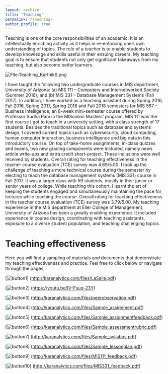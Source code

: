 ```yaml
---
layout: archive
title: "Teaching"
permalink: /teaching/
author_profile: true
---
```


Teaching is one of the core responsibilities of an academic. It is an intellectually enriching activity as it helps in re-enforcing one’s own understanding of topics. The role of a teacher is to enable students to develop knowledge and skills useful in their ensuing careers. My teaching goal is to ensure that students not only get significant takeaways from my teaching, but also become better learners.

<div class="wp-caption aligncenter" style="width: 775px">
  <p>
    <img class="aligncenter" src="http://karanalytics.com/images/Teaching2.png" alt="File:Teaching_KarthikS.png"/>
  </p>
</div>

I have taught the following two undergraduate courses in MIS department, University of Arizona: (a) MIS 111 – Computers and Internetworked Society (Summer 2016), and (b) MIS 331 – Database Management Systems (Fall 2017). In addition, I have worked as a teaching assistant during Spring 2016, Fall 2016, Spring 2017, Spring 2018 and Fall 2018 semesters for MIS 587 – Business Intelligence; an 8-week mini-semester course offered by Professor Sudha Ram in the MIS*online* Masters’ program. MIS 111 was the first course I got to teach in a university setting, with a class strength of 17 students. Besides the traditional topics such as database and systems design, I covered current topics such as cybersecurity, cloud computing, human computer interaction, business intelligence and big data in this introductory course. On top of take-home assignments, in-class quizzes and exams, two new grading components were included, namely news article write-ups and extra credit short-project. These inclusions were well received by students. Overall rating for teaching effectiveness in the teacher course evaluation (TCE) survey was 4.69/5.00. I took up the challenge of teaching a more technical course during the semester by electing to teach the database management systems (MIS 331) course in Fall 2017. It was a larger class with 59 students, mostly in their junior or senior years of college. While teaching this cohort, I learnt the art of keeping the students engaged and simultaneously maintaining the pace for lectures while teaching the course. Overall rating for teaching effectiveness in the teacher course evaluation (TCE) survey was 3.79/5.00. My teaching experience in the MIS department at Eller College of Management, University of Arizona has been a greatly enabling experience. It included experience in
course design, coordinating with teaching assistants, exposure to a diverse student
population, and teaching challenging topics.

# Teaching effectiveness

Here you will find a sampling of materials and documents that demonstrate my teaching effectiveness and practice. Feel free to click below or navigate through the pages.

[![button1](http://karanalytics.com/images/lasalle.png)]
(http://karanalytics.com/files/LaSalle.pdf)

[![button2](http://karanalytics.com/images/samplevideo.png)]
(https://youtu.be/IV-Fsuq-23Y)

[![button3](http://karanalytics.com/images/letterZhipeng.png)]
(http://karanalytics.com/files/peerobservation.pdf)

[![button4](http://karanalytics.com/images/sample_assignment.png)]
(http://karanalytics.com/files/Sample_assignment.pdf)

[![button5](http://karanalytics.com/images/assignmentfeedback.png)]
(http://karanalytics.com/files/Sample_assignmentfeedback.pdf)

[![button6](http://karanalytics.com/images/teachingrubric.png)]
(http://karanalytics.com/files/Sample_assessmentrubric.pdf)

[![button7](http://karanalytics.com/images/syllabus.png)]
(http://karanalytics.com/files/Sample_syllabus.pdf)

[![button8](http://karanalytics.com/images/lessonplan.png)]
(http://karanalytics.com/files/Sample_lessonplan.pdf)

[![button9](http://karanalytics.com/images/tce111.png)]
(http://karanalytics.com/files/MIS111_feedback.pdf)

[![button10](http://karanalytics.com/images/tce331.png)]
(http://karanalytics.com/files/MIS331_feedback.pdf)
